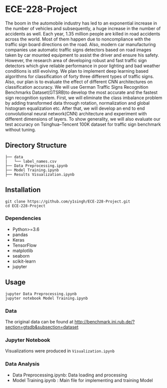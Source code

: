 # ECE-228-Project

The boom in the automobile industry has led to an exponential increase in the number
of vehicles and subsequently, a huge increase in the number of accidents as well. 
Each year, 1.35 million people are killed in road accidents across the world. 
Most of them happen due to noncompliance with the traffic sign board directions 
on the road. Also, modern car manufacturing  companies use automatic traffic signs 
detectors based on road images taken by car mounted equipment to assist the driver 
and ensure his safety.  However, the research area of developing robust and fast 
traffic sign detectors which give reliable performance in poor lighting and bad 
weather conditions is still evolving. We plan to implement deep learning based 
algorithms for classification of forty three different types of traffic signs. 
Also, our plan is to evaluate the effect of different CNN architectures on 
classification accuracy. We will use German Traffic Signs Recognition Benchmarks 
Dataset(GTSRB)to develop the most accurate and the fastest sign recognition 
system. First, we will eliminate the class imbalance problem by adding transformed 
data through rotation, normalization and global histogram equalization etc. 
After that, we will develop an end to end convolutional neural network(CNN) 
architecture and experiment with different dimensions of layers. To show 
generality, we will also evaluate our test accuracy on Tsinghua–Tencent 
100K dataset for traffic sign benchmark without tuning.


## Directory Structure
```
├── data
|   └── label_names.csv
├── Data Preprocessing.ipynb
├── Model Training.ipynb
├── Results Visualization.ipynb
```

## Installation

```shell script
git clone https://github.com/y1singh/ECE-228-Project.git
cd ECE-228-Project
```

### Dependencies

- Python>=3.6
- pandas
- Keras
- TensorFlow
- matplotlib
- seaborn
- scikit-learn
- jupyter

## Usage

```shell script
jupyter Data Preprocessing.ipynb
jupyter notebook Model Training.ipynb
```

### Data

The original data can be found at http://benchmark.ini.rub.de/?section=gtsdb&subsection=dataset

### Jupyter Notebook

Visualizations were produced in `Visualization.ipynb`

### Data Analysis

- Data Preprocessing.ipynb: Data loading and processing
- Model Training.ipynb : Main file for implementing and training Model
